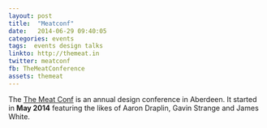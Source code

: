 ```yaml
---
layout: post
title:  "Meatconf"
date:   2014-06-29 09:40:05
categories: events
tags:  events design talks
linkto: http://themeat.in
twitter: meatconf
fb: TheMeatConference
assets: themeat
---
```


 

The [The Meat Conf](http://themeat.in) is an annual design conference in Aberdeen. It started in **May 2014** featuring the likes of Aaron Draplin, Gavin Strange and James White.  
